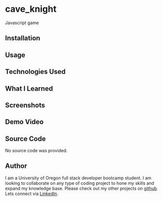 # cave_knight
Javascript game

## Installation


## Usage


## Technologies Used


## What I Learned



## Screenshots



## Demo Video



## Source Code

No source code was provided. 

## Author

I am a University of Oregon full stack developer bootcamp student. I am looking to collaborate on any type of coding project to hone my skills and expand my knowledge base. Please check out my other projects on [github](https://github.com/TorySnopl). Lets connect via [LinkedIn](https://www.linkedin.com/in/tory-snopl-70b00a283/).

